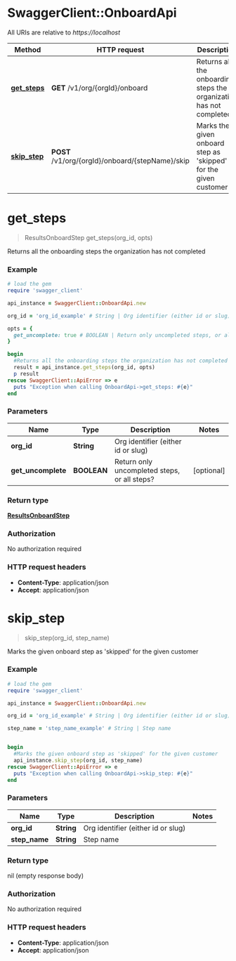 # SwaggerClient::OnboardApi

All URIs are relative to *https://localhost*

Method | HTTP request | Description
------------- | ------------- | -------------
[**get_steps**](OnboardApi.md#get_steps) | **GET** /v1/org/{orgId}/onboard | Returns all the onboarding steps the organization has not completed
[**skip_step**](OnboardApi.md#skip_step) | **POST** /v1/org/{orgId}/onboard/{stepName}/skip | Marks the given onboard step as &#39;skipped&#39; for the given customer


# **get_steps**
> ResultsOnboardStep get_steps(org_id, opts)

Returns all the onboarding steps the organization has not completed



### Example
```ruby
# load the gem
require 'swagger_client'

api_instance = SwaggerClient::OnboardApi.new

org_id = 'org_id_example' # String | Org identifier (either id or slug)

opts = { 
  get_uncomplete: true # BOOLEAN | Return only uncompleted steps, or all steps?
}

begin
  #Returns all the onboarding steps the organization has not completed
  result = api_instance.get_steps(org_id, opts)
  p result
rescue SwaggerClient::ApiError => e
  puts "Exception when calling OnboardApi->get_steps: #{e}"
end
```

### Parameters

Name | Type | Description  | Notes
------------- | ------------- | ------------- | -------------
 **org_id** | **String**| Org identifier (either id or slug) | 
 **get_uncomplete** | **BOOLEAN**| Return only uncompleted steps, or all steps? | [optional] 

### Return type

[**ResultsOnboardStep**](ResultsOnboardStep.md)

### Authorization

No authorization required

### HTTP request headers

 - **Content-Type**: application/json
 - **Accept**: application/json



# **skip_step**
> skip_step(org_id, step_name)

Marks the given onboard step as 'skipped' for the given customer



### Example
```ruby
# load the gem
require 'swagger_client'

api_instance = SwaggerClient::OnboardApi.new

org_id = 'org_id_example' # String | Org identifier (either id or slug)

step_name = 'step_name_example' # String | Step name


begin
  #Marks the given onboard step as 'skipped' for the given customer
  api_instance.skip_step(org_id, step_name)
rescue SwaggerClient::ApiError => e
  puts "Exception when calling OnboardApi->skip_step: #{e}"
end
```

### Parameters

Name | Type | Description  | Notes
------------- | ------------- | ------------- | -------------
 **org_id** | **String**| Org identifier (either id or slug) | 
 **step_name** | **String**| Step name | 

### Return type

nil (empty response body)

### Authorization

No authorization required

### HTTP request headers

 - **Content-Type**: application/json
 - **Accept**: application/json



